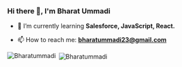 ### Hi there 👋, I'm Bharat Ummadi

<!-- **Bharatummadi/Bharatummadi** is a ✨ _special_ ✨ repository because its `README.md` (this file) appears on your GitHub profile.-->


<!-- - 🔭 I’m currently working on ... -->
- 🌱 I’m currently learning **Salesforce, JavaScript, React.**
<!-- - 👯 I’m looking to collaborate on ... -->
<!-- - 🤔 I’m looking for help with ... -->
<!-- - 💬 Ask me about ... -->
- 📫 How to reach me: **bharatummadi23@gmail.com**
<!-- - 😄 Pronouns: ... -->
<!-- - ⚡ Fun fact: ... -->

  
<p><img align="left" src="https://github-readme-stats.vercel.app/api/top-langs?username=Bharatummadi&show_icons=true&locale=en&layout=compact" alt="Bharatummadi" /></p>
<p>&nbsp;<img align="center" src="https://github-readme-stats.vercel.app/api?username=Bharatummadi&show_icons=true&locale=en" alt="Bharatummadi" /></p>


